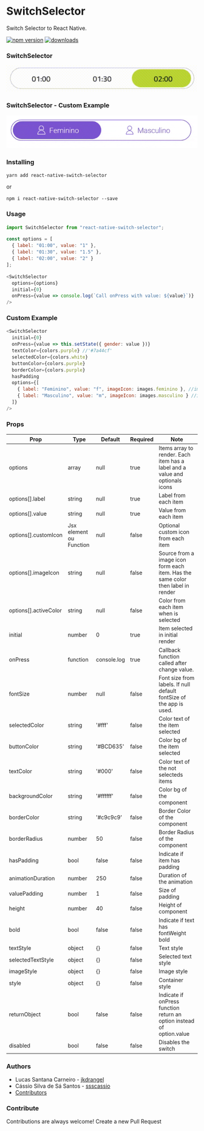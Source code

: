 # SwitchSelector

Switch Selector to React Native.

[![npm version](https://badge.fury.io/js/react-native-switch-selector.svg)](https://badge.fury.io/js/react-native-switch-selector)
[![downloads](https://img.shields.io/npm/dm/react-native-switch-selector.svg)](https://www.npmjs.com/package/react-native-switch-selector)

### SwitchSelector

![SwitchSelector](./assets/ex1.gif)

### SwitchSelector - Custom Example

![SwitchSelector](./assets/ex2.gif)

### Installing

```Shell
yarn add react-native-switch-selector
```

or

```Shell
npm i react-native-switch-selector --save
```

### Usage

```js
import SwitchSelector from "react-native-switch-selector";
```

```js
const options = [
  { label: "01:00", value: "1" },
  { label: "01:30", value: "1.5" },
  { label: "02:00", value: "2" }
];
```

```js
<SwitchSelector
  options={options}
  initial={0}
  onPress={value => console.log(`Call onPress with value: ${value}`)}
/>
```

### Custom Example

```js
<SwitchSelector
  initial={0}
  onPress={value => this.setState({ gender: value })}
  textColor={colors.purple} //'#7a44cf'
  selectedColor={colors.white}
  buttonColor={colors.purple}
  borderColor={colors.purple}
  hasPadding
  options={[
    { label: "Feminino", value: "f", imageIcon: images.feminino }, //images.feminino = require('./path_to/assets/img/feminino.png')
    { label: "Masculino", value: "m", imageIcon: images.masculino } //images.masculino = require('./path_to/assets/img/masculino.png')
  ]}
/>
```

### Props

| Prop                  | Type                    | Default     | Required | Note                                                                             |
| --------------------- | ----------------------- | ----------- | -------- | -------------------------------------------------------------------------------- |
| options               | array                   | null        | true     | Items array to render. Each item has a label and a value and optionals icons     |
| options[].label       | string                  | null        | true     | Label from each item                                                             |
| options[].value       | string                  | null        | true     | Value from each item                                                             |
| options[].customIcon  | Jsx element ou Function | null        | false    | Optional custom icon from each item                                              |
| options[].imageIcon   | string                  | null        | false    | Source from a image icon form each item. Has the same color then label in render |
| options[].activeColor | string                  | null        | false    | Color from each item when is selected                                            |
| initial               | number                  | 0           | true     | Item selected in initial render                                                  |
| onPress               | function                | console.log | true     | Callback function called after change value.                                     |
| fontSize              | number                  | null        | false    | Font size from labels. If null default fontSize of the app is used.              |
| selectedColor         | string                  | '#fff'      | false    | Color text of the item selected                                                  |
| buttonColor           | string                  | '#BCD635'   | false    | Color bg of the item selected                                                    |
| textColor             | string                  | '#000'      | false    | Color text of the not selecteds items                                            |
| backgroundColor       | string                  | '#ffffff'   | false    | Color bg of the component                                                        |
| borderColor           | string                  | '#c9c9c9'   | false    | Border Color of the component                                                    |
| borderRadius          | number                  | 50          | false    | Border Radius of the component                                                   |
| hasPadding            | bool                    | false       | false    | Indicate if item has padding                                                     |
| animationDuration     | number                  | 250         | false    | Duration of the animation                                                        |
| valuePadding          | number                  | 1           | false    | Size of padding                                                                  |
| height                | number                  | 40          | false    | Height of component                                                              |
| bold                  | bool                    | false       | false    | Indicate if text has fontWeight bold                                             |
| textStyle             | object                  | {}          | false    | Text style                                                                       |
| selectedTextStyle     | object                  | {}          | false    | Selected text style                                                              |
| imageStyle            | object                  | {}          | false    | Image style                                                                      |
| style                 | object                  | {}          | false    | Container style                                                                  |
| returnObject          | bool                    | false       | false    | Indicate if onPress function return an option instead of option.value            |
| disabled              | bool                    | false       | false    | Disables the switch                                                              |

### Authors

- Lucas Santana Carneiro - [jkdrangel](https://github.com/jkdrangel)
- Cássio Silva de Sá Santos - [ssscassio](https://github.com/ssscassio)
- [Contributors](https://github.com/App2Sales/react-native-switch-selector/graphs/contributors)

### Contribute

Contributions are always welcome! Create a new Pull Request
